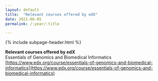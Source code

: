 ```yaml
---
layout: default
title:  "Relevant courses offered by edX"
date: 2021-06-05
permalink: /:year/:title

---
```


{% include subpage-header.html %}
 <br />

**Relevant courses offered by edX**\
Essentials of Genomics and Biomedical Informatics\
[https://www.edx.org/course/essentials-of-genomics-and-biomedical-informatics](https://www.edx.org/course/essentials-of-genomics-and-biomedical-informatics)

